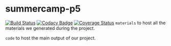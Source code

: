 # summercamp-p5

[![Build Status](https://travis-ci.org/darrenqiaoo/summercamp-p5.svg?branch=master)](https://travis-ci.org/darrenqiaoo/summercamp-p5)
[![Codacy Badge](https://app.codacy.com/project/badge/Grade/c4514dc4bfdb477a80582898ae5a8f97)](https://www.codacy.com/manual/darrenqiaoo/summercamp-p5?utm_source=github.com&amp;utm_medium=referral&amp;utm_content=darrenqiaoo/summercamp-p5&amp;utm_campaign=Badge_Grade)
[![Coverage Status](https://coveralls.io/repos/github/darrenqiaoo/summercamp-p5/badge.svg)](https://coveralls.io/github/darrenqiaoo/summercamp-p5)
`materials` to host all the materials we generated during the project.

`code` to host the main output of our project.
